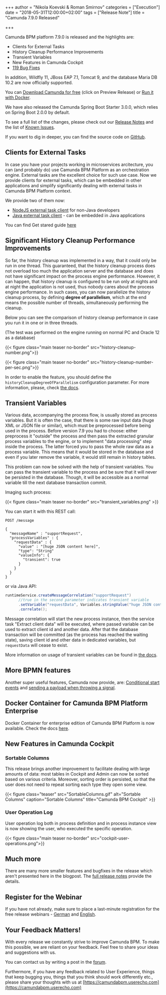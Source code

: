 +++
author = "Nikola Koevski & Roman Smirnov"
categories = ["Execution"]
date = "2018-05-31T12:00:00+02:00"
tags = ["Release Note"]
title = "Camunda 7.9.0 Released"

+++

Camunda BPM platform 7.9.0 is released and the highlights are:

<!-- FEATURES LIST BEGINS -->
* Clients for External Tasks
* History Cleanup Performance Improvements
* Transient Variables
* New Features in Camunda Cockpit
* [119 Bug Fixes](https://app.camunda.com/jira/browse/CAM-9093?jql=issuetype%20%3D%20%22Bug%20Report%22%20AND%20fixVersion%20%3D%207.9.0)
<!-- FEATURES LIST ENDS -->

<!--more-->

In addition, Wildfly 11, JBoss EAP 7.1, Tomcat 9, and the database Maria DB 10.2 are now officially supported.

You can [Download Camunda for free](https://camunda.com/download/) (click on Preview Release) or [Run it with Docker](https://hub.docker.com/r/camunda/camunda-bpm-platform/).

We have also released the Camunda Spring Boot Starter 3.0.0, which relies on Spring Boot 2.0.0 by default.

To see a full list of the changes, please check out our [Release Notes](https://app.camunda.com/jira/secure/ReleaseNote.jspa?projectId=10230&version=15096)
and the list of [Known Issues](https://app.camunda.com/jira/issues/?jql=affectedVersion%20%3D%207.9.0).

If you want to dig in deeper, you can find the source code on [GitHub](https://github.com/camunda/camunda-bpm-platform/releases/tag/7.9.0).

<!-- FEATURES EXPLANATIONS BEGIN -->

## Clients for External Tasks

In case you have your projects working in microservices arcitecture, you can (and probably do) use Camunda BPM Platform as an orchestration engine. External tasks are the excellent
choice for such use case. Now we provide clients for external tasks, which can be embedded in other applications and simplify significantly dealing with external tasks 
 in Camunda BPM Platform context.
 
We provide two of them now:

* [NodeJS external task client](https://github.com/camunda/camunda-external-task-client-js) for non-Java developers
* [Java external task client](https://github.com/camunda/camunda-external-task-client-java) - can be embedded in Java applications

You can find Get stared guide [here](https://docs.camunda.org/get-started/quick-start/)

## Significant History Cleanup Performance Improvements

So far, the history cleanup was implemented in a way, that it could only be run in one thread. This guaranteed, that the history cleanup process 
does not overload too much the application server and the database and does not have significant impact on the process engine performance. 
However, it can happen, that history cleanup is configured to be run only at nights and at night the application is not used, thus nobody cares about the process engine performance.
In such cases, you can now parallelize the history cleanup process, by defining **degree of parallelism**, which at the end means the possible number of threads, 
simultaneously performing the cleanup.

Below you can see the comparison of history cleanup performance in case you run it in one or in three threads.

(The test was performed on the engine running on normal PC and Oracle 12 as a database)

{{< figure class="main teaser no-border" src="history-cleanup-number.png">}}

{{< figure class="main teaser no-border" src="history-cleanup-number-per-sec.png">}} 

In order to enable the feature, you should define the `historyCleanupDegreeOfParallelism` configuration parameter. For more information, please, check 
[the docs](https://docs.camunda.org/manual/7.9/reference/deployment-descriptors/tags/process-engine/#history-cleanup-configuration-parameters).

## Transient Variables
 
Various data, accompanying the process flow, is usually stored as process variables. But it is often the case, that there is some raw input data 
(huge XML or JSON file or similar), which must be preprocessed before being used in the process. Before version 7.9 you had to choose: either preprocess it "outside" 
the process and then pass the extracted granular process variables to the engine, or to implement "data processing" step inside the process. The latter forced you
to pass the whole raw data as a process variable. This means that it would be stored in the database and even if you later remove the variable, it would still 
remain in history tables.

This problem can now be solved with the help of transient variables. You can pass the transient variable to the process and be sure that it 
will never be persisted in the database. Though, it will be accessible as a normal variable till the next database transaction commit.

Imaging such process:

{{< figure class="main teaser no-border" src="transient_variables.png" >}}
  
You can start it with this REST call:
```test
POST /message

{
  "messageName" : "supportRequest",
  "processVariables" : {
    "requestData" : { 
      "value" : "[huge JSON content here]", 
      "type": "String"
      "valueInfo": {
        "transient": true
      }
    }
  }
}

```
or via Java API:

```java
runtimeService.createMessageCorrelation("supportRequest")
      //true in the second parameter indicates transient variable
      .setVariable("requestData", Variables.stringValue("huge JSON content here", true))      
      .correlate();
```

Message correlation will start the new process instance, then the service task "Extract client data" will be executed, where passed variable can be used to extract
 client id and another data. After that the database transaction will be committed (as the process has reached the waiting state), saving client id and other data in dedicated variables, 
 but `requestData` will cease to exist.

More information on usage of transient variables can be found in [the docs](https://docs.camunda.org/manual/latest/user-guide/process-engine/variables/#transient-variables).

## More BPMN features

Another super useful features, Camunda now provide, are: [Conditional start events](https://docs.camunda.org/manual/latest/reference/bpmn20/events/conditional-events/#conditional-start-event) and [sending a payload when throwing a signal](https://docs.camunda.org/manual/7.9/reference/bpmn20/events/signal-events/#passing-variables). 

## Docker Container for Camunda BPM Platform Enterprise

Docker Container for enterprise edition of Camunda BPM Platform is now available. Check the docs [here](https://stage.docs.camunda.org/manual/7.9/installation/docker/).

## New Features in Camunda Cockpit

### Sortable Columns

This release brings another improvement to facilitate dealing with large amounts of data: most tables in Cockpit and Admin can now be sorted based on various criteria. 
Moreover, sorting order is persisted, so that the user does not need to repeat sorting each type they open some view.

{{< figure class="teaser" src="SortableColumns.gif" alt="Sortable Columns" caption="Sortable Columns" title="Camunda BPM Cockpit" >}}

### User Operation Log

User operation log both in process definition and in process instance view is now showing the user, who executed the specific operation.

{{< figure class="main teaser no-border" src="cockpit-user-operations.png">}} 


<!-- FEATURES EXPLANATIONS END -->

## Much more

There are many more smaller features and bugfixes in the release which aren't presented here in the blogpost. The [full release notes](https://app.camunda.com/jira/secure/ReleaseNote.jspa?projectId=10230&version=15096) provide the details.

## Register for the Webinar

If you have not already, make sure to place a last-minute registration for the free release webinars - [German](https://register.gotowebinar.com/register/9024933668296248067) and [English](https://register.gotowebinar.com/register/1731630049188274947).

## Your Feedback Matters!

With every release we constantly strive to improve Camunda BPM. To make this possible, we are reliant on your feedback. Feel free to share your ideas and suggestions with us.

You can contact us by writing a post in the [forum](https://forum.camunda.org/).

Furthermore, if you have any feedback related to User Experience, things that keep bugging you, things that you think should work differently etc., please share your thoughts with us at [https://camundabpm.userecho.com](https://camundabpm.userecho.com)
